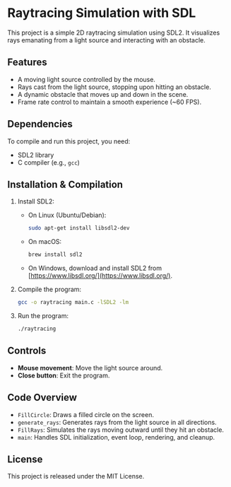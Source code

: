 # Raytracing Simulation with SDL

This project is a simple 2D raytracing simulation using SDL2. It visualizes rays emanating from a light source and interacting with an obstacle.

## Features

- A moving light source controlled by the mouse.
- Rays cast from the light source, stopping upon hitting an obstacle.
- A dynamic obstacle that moves up and down in the scene.
- Frame rate control to maintain a smooth experience (\~60 FPS).

## Dependencies

To compile and run this project, you need:

- SDL2 library
- C compiler (e.g., `gcc`)

## Installation & Compilation

1. Install SDL2:

   - On Linux (Ubuntu/Debian):
     ```sh
     sudo apt-get install libsdl2-dev
     ```
   - On macOS:
     ```sh
     brew install sdl2
     ```
   - On Windows, download and install SDL2 from [https://www.libsdl.org/](https://www.libsdl.org/).

2. Compile the program:

   ```sh
   gcc -o raytracing main.c -lSDL2 -lm
   ```

3. Run the program:

   ```sh
   ./raytracing
   ```

## Controls

- **Mouse movement**: Move the light source around.
- **Close button**: Exit the program.

## Code Overview

- `FillCircle`: Draws a filled circle on the screen.
- `generate_rays`: Generates rays from the light source in all directions.
- `FillRays`: Simulates the rays moving outward until they hit an obstacle.
- `main`: Handles SDL initialization, event loop, rendering, and cleanup.

## License

This project is released under the MIT License.


